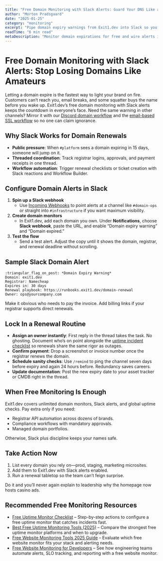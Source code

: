 ```yaml
---
title: "Free Domain Monitoring with Slack Alerts: Guard Your DNS Like a Hawk"
author: "Morten Pradsgaard"
date: "2025-01-25"
category: "monitoring"
excerpt: "Pipe domain expiry warnings from Exit1.dev into Slack so you never lose a name to negligence."
readTime: "6 min read"
metaDescription: "Monitor domain expirations for free and wire alerts into Slack channels, ownership workflows, and renewal drills to prevent outages."
---
```


# Free Domain Monitoring with Slack Alerts: Stop Losing Domains Like Amateurs

Letting a domain expire is the fastest way to light your brand on fire. Customers can’t reach you, email breaks, and some squatter buys the name before you wake up. Exit1.dev’s free domain monitoring with Slack alerts keeps the countdown in everyone’s face. Need the same warning in other channels? Mirror it with our [Discord domain workflow](/blog/free-domain-monitoring-discord-alerts) and the [email-based SSL workflow](/blog/free-ssl-monitoring-email-alerts) so no one can claim ignorance.

## Why Slack Works for Domain Renewals

- **Public pressure**: When `#platform` sees a domain expiring in 15 days, someone will jump on it.
- **Threaded coordination**: Track registrar logins, approvals, and payment receipts in one thread.
- **Workflow automation**: Trigger renewal checklists or ticket creation with Slack reactions and Workflow Builder.

## Configure Domain Alerts in Slack

1. **Spin up a Slack webhook**
   - Use [Incoming Webhooks](https://api.slack.com/messaging/webhooks) to point alerts at a channel like `#domain-ops` or straight into `#infrastructure` if you want maximum visibility.
2. **Create domain monitors**
   - In Exit1.dev, add each domain you own. Under **Notifications**, choose **Slack webhook**, paste the URL, and enable “Domain expiry warning” and “Domain expired.”
3. **Test the flow**
   - Send a test alert. Adjust the copy until it shows the domain, registrar, and renewal deadline without scrolling.

## Sample Slack Domain Alert

```
:triangular_flag_on_post: *Domain Expiry Warning*
Domain: exit1.dev
Registrar: Namecheap
Expires in: 30 days
Renewal playbook: https://runbooks.exit1.dev/domain-renewal
Owner: ops@yourcompany.com
```

Make it obvious who needs to pay the invoice. Add billing links if your registrar supports direct renewals.

## Lock In a Renewal Routine

- **Assign an owner instantly**: First reply in the thread takes the task. No ghosting. Document who’s on point alongside the [uptime incident checklist](/blog/free-uptime-monitor-checklist) so renewals share the same rigor as outages.
- **Confirm payment**: Drop a screenshot or invoice number once the registrar renews the domain.
- **Schedule sanity checks**: Use `/remind` to ping the channel seven days before expiry and again 24 hours before. Redundancy saves careers.
- **Update documentation**: Post the new expiry date to your asset tracker or CMDB right in the thread.

## When Free Monitoring Is Enough

Exit1.dev covers unlimited domain monitors, Slack alerts, and global uptime checks. Pay extra only if you need:

- Registrar API automation across dozens of brands.
- Compliance workflows with mandatory approvals.
- Managed domain portfolios.

Otherwise, Slack plus discipline keeps your names safe.

## Take Action Now

1. List every domain you rely on—prod, staging, marketing microsites.
2. Add them to Exit1.dev with Slack alerts enabled.
3. Run a renewal tabletop so the team can’t feign surprise.

Do it and you’ll never again explain to leadership why the homepage now hosts casino ads.


## Recommended Free Monitoring Resources

- [Free Uptime Monitor Checklist](/blog/free-uptime-monitor-checklist) – Step-by-step actions to configure a free uptime monitor that catches incidents fast.
- [Best Free Uptime Monitoring Tools (2025)](/blog/best-free-uptime-monitoring-tools) – Compare the strongest free uptime monitor platforms and when to upgrade.
- [Free Website Monitoring Tools 2025 Guide](/blog/free-website-monitoring-tools-2025) – Evaluate which free website monitor fits your stack and alerting needs.
- [Free Website Monitoring for Developers](/blog/free-website-monitoring-for-developers) – See how engineering teams automate alerts, SLO tracking, and reporting with a free website monitor.

